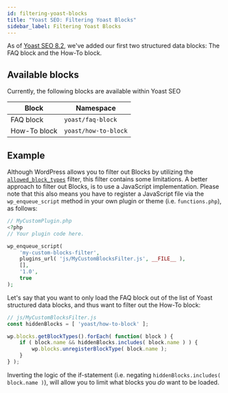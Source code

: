 ```yaml
---
id: filtering-yoast-blocks
title: "Yoast SEO: Filtering Yoast Blocks"
sidebar_label: Filtering Yoast Blocks
---
```


As of [Yoast SEO 8.2](https://yoast.com/yoast-seo-8-2/), we've added our first two structured data blocks: The FAQ block and the How-To block.

## Available blocks

Currently, the following blocks are available within Yoast SEO

| Block        | Namespace            |
|--------------|----------------------|
| FAQ block    | `yoast/faq-block`    |
| How-To block | `yoast/how-to-block` |

## Example
Although WordPress allows you to filter out Blocks by utilizing the [`allowed_block_types`](https://developer.wordpress.org/reference/hooks/allowed_block_types/) filter, this filter contains some limitations.
A better approach to filter out Blocks, is to use a JavaScript implementation. Please note that this also means you have to register a JavaScript file via the `wp_enqueue_script` method in your own plugin or theme (i.e. `functions.php`), as follows:

```php
// MyCustomPlugin.php
<?php
// Your plugin code here.

wp_enqueue_script( 
	'my-custom-blocks-filter', 
	plugins_url( 'js/MyCustomBlocksFilter.js', __FILE__ ), 
	[], 
	'1.0', 
	true 
);
```

Let's say that you want to only load the FAQ block out of the list of Yoast structured data blocks, and thus want to filter out the How-To block:

```js
// js/MyCustomBlocksFilter.js
const hiddenBlocks = [ 'yoast/how-to-block' ];

wp.blocks.getBlockTypes().forEach( function( block ) {
	if ( block.name && hiddenBlocks.includes( block.name ) ) {
		wp.blocks.unregisterBlockType( block.name );
	}
} );
```

Inverting the logic of the if-statement (i.e. negating `hiddenBlocks.includes( block.name )`), will allow you to limit what blocks you _do_ want to be loaded.
